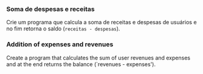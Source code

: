 ### Soma de despesas e receitas

Crie um programa que calcula a soma de receitas e despesas de usuários e no fim retorna o saldo (`receitas - despesas`).

### Addition of expenses and revenues 

Create a program that calculates the sum of user revenues and expenses and at the end returns the balance (`revenues - expenses').
